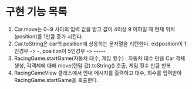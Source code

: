 # 구현 기능 목록
1. Car.move는 0~9 사이의 입력 값을 받고 값이 4이상 9 이하일 때 현재 위치(position)를 1만큼 증가 시킨다.
2. Car.toString은 car의 position에 상응하는 문자열을 리턴한다. ex)position이 1인경우 -> -, position이 5인경우 -> -----
3. RacingGame.startGame(자동차 대수, 게임 횟수) : 자동차 대수 만큼 Car 객체 생성, 각객체에 대해 move(랜덤 값).toString() 호출, 게임 횟수 만큼 반복
4. RacingGameView 클래스에서 안내 메시지를 출력하고 대수, 회수를 입력받아 RacingGame.startGame을 호출한다. 